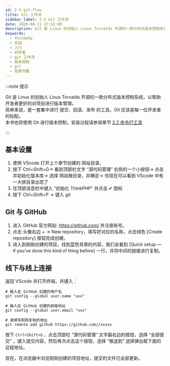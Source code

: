 ```yaml
---
id: 2-5-git-flow
title: Git 工作流
sidebar_label: 2.5 Git 工作流
date: 2020-08-11 17:51:00
description: Git 是 Linux 的创始人 Linus Torvalds 开源的一款分布式版本控制系统，以帮助开发者更好的对项目进行版本管理。简单来说，是一套集中进行 提交、回滚、发布 的工具。Git 应该是每一位开发者的标配。
keywords:
  - thinkphp
  - 实战
  - 入门
  - 初学者
  - git 工作流
  - 版本控制
  - git
  - 免费书籍
---
```


:::note 提示 

Git 是 Linux 的创始人 Linus Torvalds 开源的一款分布式版本控制系统，以帮助开发者更好的对项目进行版本管理。  
简单来说，是一套集中进行 提交、回滚、发布 的工具。Git 应该是每一位开发者的标配。  
本书也将使用 Git 进行版本控制，安装过程请参阅章节 [2.2 命令行工具](2-2-command-line-tool)

:::

## 基本设置

1. 使用 VScode 打开上个章节创建的 网站目录。
2. 按下 Ctrl+Shift+G-> 看到顶部栏文字 “源代码管理” 右侧的一个小按钮-> 点击并初始化版本库-> 选择 网站根目录，并确定-> 你现在可以看到 VScode 中有一大排目录出现了
3. 在顶部消息栏中键入 “初始化 ThinkPHP” 并点击 ✔ 图标
4. 按下 Ctrl+Shift+P -> 键入 git

## Git 与 GitHub

1. 进入 GitHub 官方网站: https://github.com/ 并注册账号。
2. 点击 头像右边 + -> New repository，填写好对应的名称，点击绿色 [Create repository] 按钮完成创建。
3. 进入到刚刚创建的项目，找到蓝色背景的内容，我们会看到 [Quick setup — if you’ve done this kind of thing before] 一行，并将中间的链接进行复制。

## 线下与线上连接

返回 VScode 并打开终端，并键入：

```shell title="shell"
# 输入在 GitHub 创建的用户名
git config --global user.name "xxx"

# 输入在 GitHub 创建的邮箱地址
git config --global user.email "xxx"

# 请填写刚刚复制的地址
git remote add github https://github.com//xxxxx
```

按下 `Ctrl+Shift+G` ，点击顶部栏 “源代码管理” 文字最右边的按钮，选择 “全部提交” ，键入提交内容，然后再次点击这个按钮，选择 “推送到” 选择弹出框下面的远程地址。

现在，在浏览器中浏览刚刚创建的项目地址，提交的文件已全部更新。

